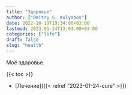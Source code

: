 ```yaml
---
title: "Здоровье"
author: ["Dmitry S. Kulyabov"]
date: 2022-10-19T19:34:00+03:00
lastmod: 2023-01-24T13:04:00+03:00
categories: ["life"]
draft: false
slug: "health"
---
```


Моё здоровье.

<!--more-->

{{< toc >}}

-   [Лечение]({{< relref "2023-01-24-cure" >}})
